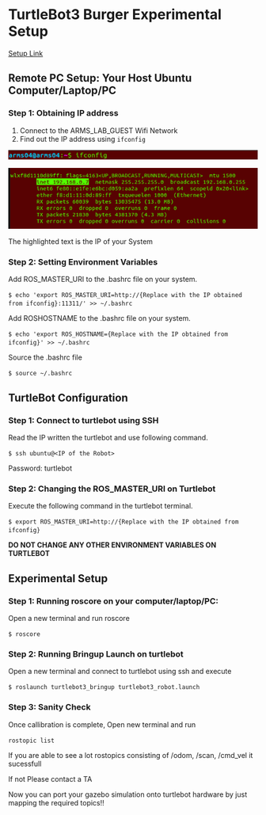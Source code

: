 # TurtleBot3 Burger Experimental Setup

[Setup Link](https://emanual.robotis.com/docs/en/platform/turtlebot3/quick-start/)

## Remote PC Setup: Your Host Ubuntu Computer/Laptop/PC

### Step 1: Obtaining IP address
1. Connect to the ARMS_LAB_GUEST Wifi Network
2. Find out the IP address using `ifconfig`

![s](image.png)

![alt text](image-1.png)

The highlighted text is the IP of your System

### Step 2: Setting Environment Variables

Add ROS_MASTER_URI to the .bashrc file on your system.

`$ echo 'export ROS_MASTER_URI=http://{Replace with the IP obtained from ifconfig}:11311/' >> ~/.bashrc`


Add ROSHOSTNAME to the .bashrc file on your system.

`$ echo 'export ROS_HOSTNAME={Replace with the IP obtained from ifconfig}' >> ~/.bashrc`


Source the .bashrc file

`$ source ~/.bashrc`

## TurtleBot Configuration

### Step 1: Connect to turtlebot using SSH

Read the IP written the turtlebot and use following command.

`$ ssh ubuntu@<IP of the Robot>`

Password: turtlebot

### Step 2: Changing the ROS_MASTER_URI on Turtlebot

Execute the following command in the turtlebot terminal.

`$ export ROS_MASTER_URI=http://{Replace with the IP obtained from ifconfig}`

**DO NOT CHANGE ANY OTHER ENVIRONMENT VARIABLES ON TURTLEBOT**


## Experimental Setup

### Step 1: Running roscore on your computer/laptop/PC:

Open a new terminal and run roscore

`$ roscore`

### Step 2: Running Bringup Launch on turtlebot

Open a new terminal and connect to turtlebot using ssh and execute

`$ roslaunch turtlebot3_bringup turtlebot3_robot.launch`

### Step 3: Sanity Check

Once callibration is complete, Open new terminal and run

`rostopic list`

If you are able to see a lot rostopics consisting of /odom, /scan, /cmd_vel it sucessfull

If not Please contact a TA

Now you can port your gazebo simulation onto turtlebot hardware by just mapping the required topics!!
